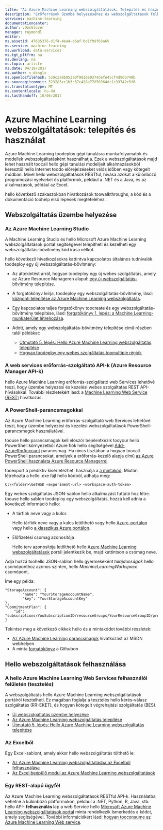 ```yaml
---
title: "Az Azure Machine Learning webszolgáltatások: Telepítés és használat |} Microsoft Docs"
description: "Erőforrások üzembe helyezéséhez és webszolgáltatások felhasználása."
services: machine-learning
documentationcenter: 
author: vDonGlover
manager: raymondl
editor: 
ms.assetid: 47635376-d1f4-4ea4-a6af-bd1f99f69a69
ms.service: machine-learning
ms.workload: data-services
ms.tgt_pltfrm: na
ms.devlang: na
ms.topic: article
ms.date: 04/19/2017
ms.author: v-donglo
ms.openlocfilehash: 539c2abb053a0f981be0374defe45cf4d96b740b
ms.sourcegitcommit: 523283cc1b3c37c428e77850964dc1c33742c5f0
ms.translationtype: MT
ms.contentlocale: hu-HU
ms.lasthandoff: 10/06/2017
---
```

# <a name="azure-machine-learning-web-services-deployment-and-consumption"></a>Azure Machine Learning webszolgáltatások: telepítés és használat
Azure Machine Learning toodeploy gépi tanulásra munkafolyamatok és modellek webszolgáltatásként használhatja. Ezek a webszolgáltatások majd lehet használt toocall hello gépi tanulási modelljeit alkalmazásokból keresztül hello Internet toodo előrejelzéseket valós időben vagy kötegelt módban. Mivel hello webszolgáltatások RESTful, hívása azokat a különböző programozási nyelveket és platformok, például a .NET és a Java, és az alkalmazások, például az Excel.

hello következő szakaszokban hivatkozások toowalkthroughs, a kód és a dokumentáció toohelp első lépések megtételéhez.

## <a name="deploy-a-web-service"></a>Webszolgáltatás üzembe helyezése
### <a name="with-azure-machine-learning-studio"></a>Az Azure Machine Learning Studio
A Machine Learning Studio és hello Microsoft Azure Machine Learning webszolgáltatások portal segítségével telepítheti és kezelheti egy webszolgáltatás-bővítmény kód írása nélkül.

hello következő hivatkozásokra kattintva kapcsolatos általános tudnivalók toodeploy egy új webszolgáltatás-bővítmény:

* Az áttekintést arról, hogyan toodeploy egy új webes szolgáltatás, amely az Azure Resource Manageren alapul: [egy új webszolgáltatás-bővítmény telepítése](machine-learning-webservice-deploy-a-web-service.md).
* A forgatókönyv leírja, toodeploy egy webszolgáltatás-bővítmény, lásd: [központi telepítése az Azure Machine Learning webszolgáltatás](machine-learning-publish-a-machine-learning-web-service.md).
* Egy kapcsolatos teljes forgatókönyv toocreate és egy webszolgáltatás-bővítmény telepítése, lásd: [forgatókönyv 1. lépés: a Machine Learning-munkaterület létrehozása](machine-learning-walkthrough-1-create-ml-workspace.md).
* Adott, amely egy webszolgáltatás-bővítmény telepítése című részben talál példákat:

  * [Útmutató 5. lépés: Hello Azure Machine Learning webszolgáltatás telepítése](machine-learning-walkthrough-5-publish-web-service.md)
  * [Hogyan toodeploy egy webes szolgáltatás toomultiple régiók](machine-learning-how-to-deploy-to-multiple-regions.md)

### <a name="with-web-services-resource-provider-apis-azure-resource-manager-apis"></a>A web services erőforrás-szolgáltató API-k (Azure Resource Manager API-k)
hello Azure Machine Learning erőforrás-szolgáltató web Services lehetővé teszi, hogy üzembe helyezési és kezelési webes szolgáltatás REST API-hívásokkal. További részletekért lásd: a [Machine Learning Web Service (REST)](/rest/api/machinelearning/index) hivatkozás.

<!-- [Machine Learning Web Service (REST)](https://msdn.microsoft.com/library/azure/mt767538.aspx) reference. -->


### <a name="with-powershell-cmdlets"></a>A PowerShell-parancsmagokkal
Az Azure Machine Learning erőforrás-szolgáltató web Services lehetővé teszi, hogy üzembe helyezési és kezelési webszolgáltatások PowerShell-parancsmagok használatával.

toouse hello parancsmagok kell először bejelentkezik tooyour hello PowerShell környezetből Azure fiók hello segítségével [Add-AzureRmAccount](https://msdn.microsoft.com/library/mt619267.aspx) parancsmag. Ha nincs tisztában a hogyan toocall PowerShell parancsokat, amelyek a erőforrás-kezelő alapja című [az Azure PowerShell használata Azure Resource Managerrel](../azure-resource-manager/powershell-azure-resource-manager.md#log-in-to-your-azure-account).

tooexport a prediktív kísérletezhet, használja a [a mintakód](https://github.com/ritwik20/AzureML-WebServices). Miután létrehozta a hello .exe fájl hello kódból, adhatja meg:

    C:\<folder>\GetWSD <experiment-url> <workspace-auth-token>

Egy webes szolgáltatás JSON-sablon hello alkalmazást futtató hoz létre. toouse hello sablon toodeploy egy webszolgáltatás, hozzá kell adnia a következő információ hello:

* A tárfiók neve vagy a kulcs

    Hello tárfiók neve vagy a kulcs letölthető vagy hello [Azure-portálon](https://portal.azure.com/) vagy hello [a klasszikus Azure portálon](http://manage.windowsazure.com/).
* Előfizetési csomag azonosítója

    Hello terv azonosítója letölthető hello [Azure Machine Learning webszolgáltatások](https://services.azureml.net) portál jelentkezik be, majd kattintson a csomag neve.

Adja hozzá toohello JSON-sablon hello gyermekeként *tulajdonságok* hello csomóponthoz azonos szinten, hello *MachineLearningWorkspace* csomópont.

Íme egy példa:

    "StorageAccount": {
            "name": "YourStorageAccountName",
            "key": "YourStorageAccountKey"
    },
    "CommitmentPlan": {
        "id": "subscriptions/YouSubscriptionID/resourceGroups/YourResourceGroupID/providers/Microsoft.MachineLearning/commitmentPlans/YourPlanName"
    }

Tekintse meg a következő cikkek hello és a mintakódot további részletek:

* [Az Azure Machine Learning parancsmagok](https://msdn.microsoft.com/library/azure/mt767952.aspx) hivatkozást az MSDN webhelyen
* A minta [forgatókönyv](https://github.com/raymondlaghaeian/azureml-webservices-arm-powershell/blob/master/sample-commands.txt) a Githubon

## <a name="consume-hello-web-services"></a>Hello webszolgáltatások felhasználása
### <a name="from-hello-azure-machine-learning-web-services-ui-testing"></a>A hello Azure Machine Learning Web Services felhasználói felületén (tesztelés)
A webszolgáltatás hello Azure Machine Learning webszolgáltatások portálról tesztelheti. Ez magában foglalja a tesztelés hello kérés-válasz szolgáltatás (RR-EKET), és hogyan kötegelt végrehajtási szolgáltatás (BES).

* [Új webszolgáltatás üzembe helyezése](machine-learning-webservice-deploy-a-web-service.md)
* [Az Azure Machine Learning webszolgáltatás telepítése](machine-learning-publish-a-machine-learning-web-service.md)
* [Útmutató 5. lépés: Hello Azure Machine Learning webszolgáltatás telepítése](machine-learning-walkthrough-5-publish-web-service.md)

### <a name="from-excel"></a>Az Excelből
Egy Excel-sablont, amely akkor hello webszolgáltatás tölthető le:

* [Az Azure Machine Learning webszolgáltatásba az Excelből felhasználása](machine-learning-consuming-from-excel.md)
* [Az Excel beépülő modul az Azure Machine Learning webszolgáltatások](machine-learning-excel-add-in-for-web-services.md)

### <a name="from-a-rest-based-client"></a>Egy REST-alapú ügyfél
Az Azure Machine Learning webszolgáltatások RESTful API-k. Használatba vehetné a különböző platformokon, például a .NET, Python, R, Java, stb. hello API- **felhasználás** lap a web Service hello [Microsoft Azure Machine Learning webszolgáltatások portal](https://services.azureml.net) minta rendelkezik Ismerkedés a kódot, amely segítségével. További információkért lásd: [hogyan tooconsume az Azure Machine Learning Web service](machine-learning-consume-web-services.md).
